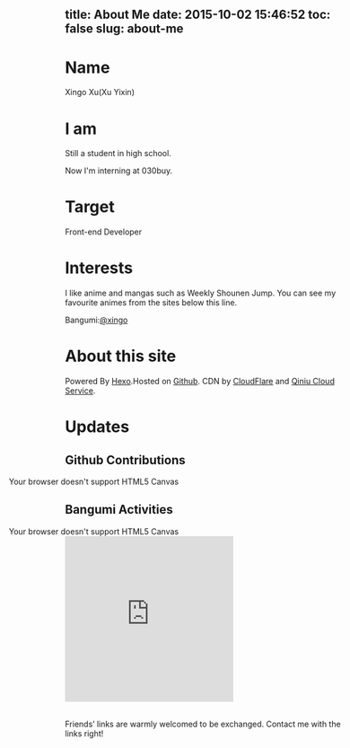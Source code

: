 title: About Me
date: 2015-10-02 15:46:52
toc: false
slug: about-me
---

# Name

Xingo Xu(Xu Yixin)

# I am
Still a student in high school.

Now I'm interning at 030buy.

# Target

Front-end Developer 


# Interests

I like anime and mangas such as Weekly Shounen Jump.
You can see my favourite animes from the sites below this line.
  
Bangumi:[@xingo](https://bgm.tv/user/xingo)
  
# About this site

Powered By [Hexo](https://hexo.io/).Hosted on [Github](https://github.com/xingoxu/xingoxu.github.io).
CDN by [CloudFlare](https://www.cloudflare.com/) and [Qiniu Cloud Service](https://portal.qiniu.com/signup?code=3ldfo1zlxc6s2).

# Updates

## Github Contributions
<p></p>
<div class="canvas-wrapper" markdown="0">
  <div class="preloader-wrapper small active loading-icon">
    <div class="spinner-layer spinner-blue">
      <div class="circle-clipper left">
        <div class="circle"></div>
      </div>
      <div class="gap-patch">
        <div class="circle"></div>
      </div>
      <div class="circle-clipper right">
        <div class="circle"></div>
      </div>
    </div>
    <div class="spinner-layer spinner-red">
      <div class="circle-clipper left">
        <div class="circle"></div>
      </div>
      <div class="gap-patch">
        <div class="circle"></div>
      </div>
      <div class="circle-clipper right">
        <div class="circle"></div>
      </div>
    </div>
    <div class="spinner-layer spinner-yellow">
      <div class="circle-clipper left">
        <div class="circle"></div>
      </div>
      <div class="gap-patch">
        <div class="circle"></div>
      </div>
      <div class="circle-clipper right">
        <div class="circle"></div>
      </div>
    </div>
    <div class="spinner-layer spinner-green">
      <div class="circle-clipper left">
        <div class="circle"></div>
      </div>
      <div class="gap-patch">
        <div class="circle"></div>
      </div>
      <div class="circle-clipper right">
        <div class="circle"></div>
      </div>
    </div>
  </div>
  <canvas id="github-canvas" class="canvas" width="1724" height="390">
    Your browser doesn't support HTML5 Canvas
  </canvas>
</div>

## Bangumi Activities

<div class="canvas-wrapper" markdown="0">
  <div class="preloader-wrapper small active loading-icon">
    <div class="spinner-layer spinner-blue">
      <div class="circle-clipper left">
        <div class="circle"></div>
      </div>
      <div class="gap-patch">
        <div class="circle"></div>
      </div>
      <div class="circle-clipper right">
        <div class="circle"></div>
      </div>
    </div>
    <div class="spinner-layer spinner-red">
      <div class="circle-clipper left">
        <div class="circle"></div>
      </div>
      <div class="gap-patch">
        <div class="circle"></div>
      </div>
      <div class="circle-clipper right">
        <div class="circle"></div>
      </div>
    </div>
    <div class="spinner-layer spinner-yellow">
      <div class="circle-clipper left">
        <div class="circle"></div>
      </div>
      <div class="gap-patch">
        <div class="circle"></div>
      </div>
      <div class="circle-clipper right">
        <div class="circle"></div>
      </div>
    </div>
    <div class="spinner-layer spinner-green">
      <div class="circle-clipper left">
        <div class="circle"></div>
      </div>
      <div class="gap-patch">
        <div class="circle"></div>
      </div>
      <div class="circle-clipper right">
        <div class="circle"></div>
      </div>
    </div>
  </div>
  <canvas id="bangumi-canvas" class="canvas" width="1724" height="390">
    Your browser doesn't support HTML5 Canvas
  </canvas>
</div>
<style markdown="0">
  .canvas-wrapper {
    display: inline-block;
    position: relative;
    text-align: center;
  }
  .loading-icon {
    position: absolute;
    width: 30px;
    height: 30px;
    left: 50%;
    top: 50%;
    margin-left: -15px;
    margin-top: -15px;
    box-sizing: border-box;
  }
  .loading-icon * {
    box-sizing: inherit;
  }
  .canvas {
    width: 862px;
    margin: -25px 0 0 -100px;
  }
</style>

<script src="https://od8634671.qnssl.com/blog/canvas-contribution.458.js"></script>

<iframe id="feedwind_6171443774172665" width="300" src="https://feed.mikle.com/widget/?rssmikle_url=http%3A%2F%2Fbangumi.tv%2Ffeed%2Fuser%2Fxingo%2Ftimeline&amp;rssmikle_frame_width=300&amp;rssmikle_frame_height=400&amp;frame_height_by_article=5&amp;rssmikle_target=_blank&amp;rssmikle_font=Microsoft%20YaHei%20Light%2CMicrosoft%20JhengHei%2Chelvetica%20neue&amp;rssmikle_font_size=1em&amp;rssmikle_border=off&amp;responsive=on&amp;rssmikle_css_url=https%3A%2F%2Fblog.xingoxu.com%2Fbangumi.css&amp;text_align=left&amp;text_align2=left&amp;corner=off&amp;scrollbar=on&amp;autoscroll=on&amp;scrolldirection=up&amp;scrollstep=5&amp;mcspeed=20&amp;sort=New&amp;rssmikle_title=off&amp;rssmikle_title_bgcolor=%230066FF&amp;rssmikle_title_color=%23FFFFFF&amp;rssmikle_item_bgcolor=transparent&amp;rssmikle_item_title_length=30&amp;rssmikle_item_title_color=%23817c7c&amp;rssmikle_item_border_bottom=on&amp;rssmikle_item_description=title_only&amp;item_link=off&amp;rssmikle_item_description_length=150&amp;rssmikle_item_description_color=%23666666&amp;rssmikle_item_date=gl1&amp;rssmikle_timezone=Etc%2FGMT&amp;datetime_format=%25b%20%25e%2C%20%25Y%20%25k%3A%25M%3A%25S&amp;item_description_style=text%2Btn&amp;item_thumbnail=full&amp;item_thumbnail_selection=auto&amp;article_num=15&amp;rssmikle_item_podcast=off&amp;iframe_id=feedwind_6171443774172665&amp;" scrolling="no" name="rssmikle_frame" marginwidth="0" marginheight="0" vspace="0" hspace="0" frameborder="0" style="height: 295px;"></iframe>
<br />
<br />

Friends’ links are warmly welcomed to be exchanged. Contact me with the links right!
